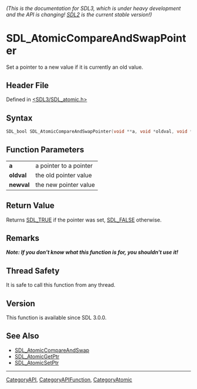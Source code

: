 ###### (This is the documentation for SDL3, which is under heavy development and the API is changing! [SDL2](https://wiki.libsdl.org/SDL2/) is the current stable version!)
# SDL_AtomicCompareAndSwapPointer

Set a pointer to a new value if it is currently an old value.

## Header File

Defined in [<SDL3/SDL_atomic.h>](https://github.com/libsdl-org/SDL/blob/main/include/SDL3/SDL_atomic.h)

## Syntax

```c
SDL_bool SDL_AtomicCompareAndSwapPointer(void **a, void *oldval, void *newval);
```

## Function Parameters

|                |                        |
| -------------- | ---------------------- |
| **a**          | a pointer to a pointer |
| **oldval**     | the old pointer value  |
| **newval**     | the new pointer value  |

## Return Value

Returns [SDL_TRUE](SDL_TRUE) if the pointer was set, [SDL_FALSE](SDL_FALSE)
otherwise.

## Remarks

***Note: If you don't know what this function is for, you shouldn't use
it!***

## Thread Safety

It is safe to call this function from any thread.

## Version

This function is available since SDL 3.0.0.

## See Also

- [SDL_AtomicCompareAndSwap](SDL_AtomicCompareAndSwap)
- [SDL_AtomicGetPtr](SDL_AtomicGetPtr)
- [SDL_AtomicSetPtr](SDL_AtomicSetPtr)

----
[CategoryAPI](CategoryAPI), [CategoryAPIFunction](CategoryAPIFunction), [CategoryAtomic](CategoryAtomic)

